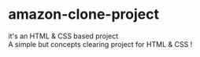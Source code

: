 # amazon-clone-project
it's an HTML &amp; CSS based project 
<br>
A simple but concepts clearing project for HTML & CSS !
